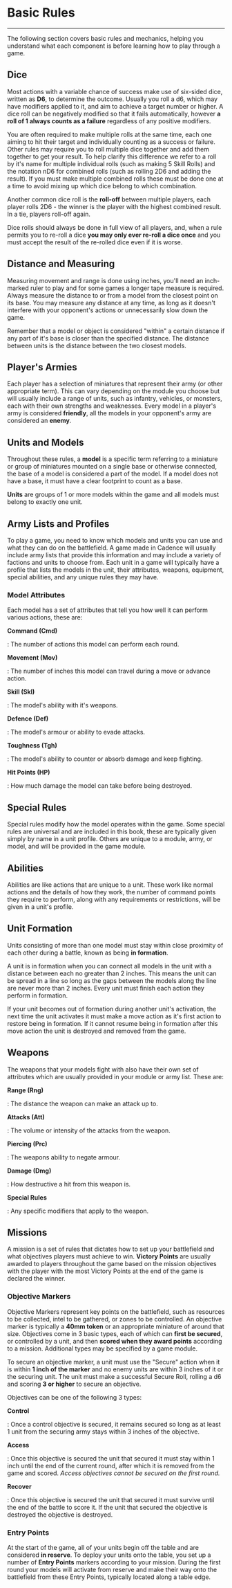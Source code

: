 # Basic Rules

---

The following section covers basic rules and mechanics, helping you understand what each component is before learning how to play through a game.

## Dice

Most actions with a variable chance of success make use of six-sided dice, written as **D6**, to determine the outcome. Usually you roll a d6, which may have modifiers applied to it, and aim to achieve a target number or higher. A dice roll can be negatively modified so that it fails automatically, however **a roll of 1 always counts as a failure** regardless of any positive modifiers.

You are often required to make multiple rolls at the same time, each one aiming to hit their target and individually counting as a success or failure. Other rules may require you to roll multiple dice together and add them together to get your result. To help clarify this difference we refer to a roll by it's name for multiple individual rolls (such as making 5 Skill Rolls) and the notation nD6 for combined rolls (such as rolling 2D6 and adding the result). If you must make multiple combined rolls these must be done one at a time to avoid mixing up which dice belong to which combination.

Another common dice roll is the **roll-off** between multiple players, each player rolls 2D6 - the winner is the player with the highest combined result. In a tie, players roll-off again.

Dice rolls should always be done in full view of all players, and, when a rule permits you to re-roll a dice **you may only ever re-roll a dice once** and you must accept the result of the re-rolled dice even if it is worse.

## Distance and Measuring

Measuring movement and range is done using inches, you'll need an inch-marked ruler to play and for some games a longer tape measure is required. Always measure the distance to or from a model from the closest point on its base. You may measure any distance at any time, as long as it doesn't interfere with your opponent's actions or unnecessarily slow down the game.

Remember that a model or object is considered "within" a certain distance if any part of it's base is closer than the specified distance. The distance between units is the distance between the two closest models.

## Player's Armies

Each player has a selection of miniatures that represent their army (or other appropriate term). This can vary depending on the module you choose but will usually include a range of units, such as infantry, vehicles, or monsters, each with their own strengths and weaknesses. Every model in a player's army is considered **friendly**, all the models in your opponent's army are considered an **enemy**.

## Units and Models

Throughout these rules, a **model** is a specific term referring to a miniature or group of miniatures mounted on a single base or otherwise connected, the base of a model is considered a part of the model. If a model does not have a base, it must have a clear footprint to count as a base.

**Units** are groups of 1 or more models within the game and all models must belong to exactly one unit.

## Army Lists and Profiles

To play a game, you need to know which models and units you can use and what they can do on the battlefield. A game made in Cadence will usually include army lists that provide this information and may include a variety of factions and units to choose from. Each unit in a game will typically have a profile that lists the models in the unit, their attributes, weapons, equipment, special abilities, and any unique rules they may have.

### Model Attributes

Each model has a set of attributes that tell you how well it can perform various actions, these are:

**Command (Cmd)**

:   The number of actions this model can perform each round.

**Movement (Mov)**

:   The number of inches this model can travel during a move or advance action.

**Skill (Skl)**

:   The model's ability with it's weapons.

**Defence (Def)**

:   The model's armour or ability to evade attacks.

**Toughness (Tgh)**

:   The model's ability to counter or absorb damage and keep fighting.

**Hit Points (HP)**

:   How much damage the model can take before being destroyed.

## Special Rules

Special rules modify how the model operates within the game. Some special rules are universal and are included in this book, these are typically given simply by name in a unit profile. Others are unique to a module, army, or model, and will be provided in the game module.

## Abilities

Abilities are like actions that are unique to a unit. These work like normal actions and the details of how they work, the number of command points they require to perform, along with any requirements or restrictions, will be given in a unit's profile.

## Unit Formation

Units consisting of more than one model must stay within close proximity of each other during a battle, known as being **in formation**.

A unit is in formation when you can connect all models in the unit with a distance between each no greater than 2 inches. This means the unit can be spread in a line so long as the gaps between the models along the line are never more than 2 inches. Every unit must finish each action they perform in formation.

If your unit becomes out of formation during another unit's activation, the next time the unit activates it must make a move action as it's first action to restore being in formation. If it cannot resume being in formation after this move action the unit is destroyed and removed from the game.

## Weapons

The weapons that your models fight with also have their own set of attributes which are usually provided in your module or army list. These are:

**Range (Rng)**

:   The distance the weapon can make an attack up to.

**Attacks (Att)**

:   The volume or intensity of the attacks from the weapon.

**Piercing (Prc)**

:   The weapons ability to negate armour.

**Damage (Dmg)**

:   How destructive a hit from this weapon is.

**Special Rules**

:   Any specific modifiers that apply to the weapon.

## Missions

A mission is a set of rules that dictates how to set up your battlefield and what objectives players must achieve to win. **Victory Points** are usually awarded to players throughout the game based on the mission objectives with the player with the most Victory Points at the end of the game is declared the winner.

### Objective Markers

Objective Markers represent key points on the battlefield, such as resources to be collected, intel to be gathered, or zones to be controlled. An objective marker is typically a **40mm token** or an appropriate miniature of around that size. Objectives come in 3 basic types, each of which can **first be secured**, or controlled by a unit, and then **scored when they award points** according to a mission. Additional types may be specified by a game module.

To secure an objective marker, a unit must use the "Secure" action when it is within **1 inch of the marker** and no enemy units are within 3 inches of it or the securing unit. The unit must make a successful Secure Roll, rolling a d6 and scoring **3 or higher** to secure an objective.

Objectives can be one of the following 3 types:

**Control**

:   Once a control objective is secured, it remains secured so long as at least 1 unit from the securing army stays within 3 inches of the objective.

**Access**

:   Once this objective is secured the unit that secured it must stay within 1 inch until the end of the current round, after which it is removed from the game and scored. _Access objectives cannot be secured on the first round._

**Recover**

:   Once this objective is secured the unit that secured it must survive until the end of the battle to score it. If the unit that secured the objective is destroyed the objective is destroyed.

### Entry Points

At the start of the game, all of your units begin off the table and are considered **in reserve**. To deploy your units onto the table, you set up a number of **Entry Points** markers according to your mission. During the first round your models will activate from reserve and make their way onto the battlefield from these Entry Points, typically located along a table edge.